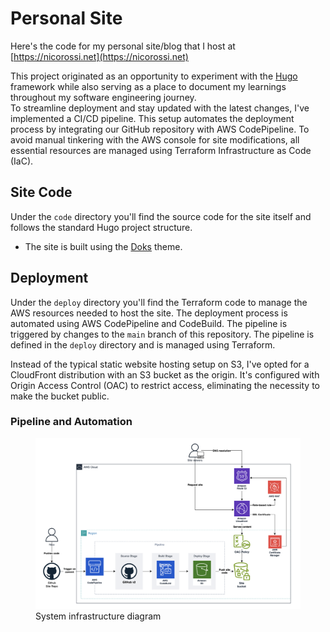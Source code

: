 # Personal Site
Here's the code for my personal site/blog that I host at [https://nicorossi.net](https://nicorossi.net)

This project originated as an opportunity to experiment with the [Hugo](https://gohugo.io/) framework while also serving as a place to document my learnings throughout my software engineering journey. \
To streamline deployment and stay updated with the latest changes, I've implemented a CI/CD pipeline. This setup automates the deployment process by integrating our GitHub repository with AWS CodePipeline.
To avoid manual tinkering with the AWS console for site modifications, all essential resources are managed using Terraform Infrastructure as Code (IaC).

## Site Code
Under the `code` directory you'll find the source code for the site itself and follows the standard Hugo project structure.  
- The site is built using the [Doks](https://getdoks.org/) theme.
## Deployment
Under the `deploy` directory you'll find the Terraform code to manage the AWS resources needed to host the site.
The deployment process is automated using AWS CodePipeline and CodeBuild. The pipeline is triggered by changes to the `main` branch of this repository. The pipeline is defined in the `deploy` directory and is managed using Terraform.

Instead of the typical static website hosting setup on S3, I've opted for a CloudFront distribution with an S3 bucket as the origin. It's configured with Origin Access Control (OAC) to restrict access, eliminating the necessity to make the bucket public.  
### Pipeline and Automation
<figure style="max-width: 1204px; max-height: 659px;">
    <img src="./automation-pipeline-diagram.png"
         alt="Pipeline and Automation diagram">
    <figcaption>System infrastructure diagram</figcaption>
</figure>